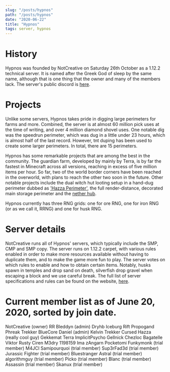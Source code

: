 ```yaml
---
slug: "/posts/hypnos"
path: "/posts/hypnos"
date: "2020-06-22"
title: "Hypnos"
tags: server, hypnos
---
```


# History
Hypnos was founded by NotCreative on Saturday 26th October as a 1.12.2 technical server. It is named after the Greek God of sleep by the same name, although that is one thing that the owner and many of the members lack. The server's public discord is [here](https://discord.gg/BKadJsM).
# Projects
Unlike some servers, Hypnos takes pride in digging large perimeters for farms and more. Combined, the server is at almost 60 million pick uses at the time of writing, and over 4 million diamond shovel uses. One notable dig was the speedrun perimeter, which was dug in a little under 23 hours, which is almost half of the last record. However, tnt duping has been used to create some larger perimeters. In total, there are 15 perimeters.

Hypnos has some remarkable projects that are among the best in the community. The guardian farm, developed by mainly by Terra, is by far the fastest in Minecraft across all versions, reaching in excess of five million items per hour. So far, two of the world border corners have been reached in the overworld, with plans to reach the other two soon in the future. Other notable projects include the dual witch hut looting setup in a hand-dug perimeter dubbed as ['Hazza Perimeter'](https://imgur.com/a/1wAGonO), the full render-distance, decorated main storage perimeter and the [nether hub](https://imgur.com/a/2Z8Q3d4).

Hypnos currently has three RNG grids: one for ore RNG, one for iron RNG (or as we call it, RRNG) and one for husk RNG.
# Server details
NotCreative runs all of Hypnos' servers, which typically include the SMP, CMP and SMP copy. The server runs on 1.12.2 carpet, with various rules enabled in order to make more resources available without having to duplicate them, and to make the game more fun to play.
The server votes on which rules to enable and how to obtain certain items. Notably, husks spawn in temples and drop sand on death, silverfish drop gravel when escaping a block and we use careful break. The full list of server specifications and rules can be found on the website, [here](https://hypnos.us.to/pages/about.html).
# Current member list as of June 20, 2020, sorted by join date.
NotCreative (owner)
RR
Bleddyn (admin)
Dryhb
Iceburg
Rift
Propogand
Phreak
Trekker
BlueCore
Daniel (admin)
Kelvin
Trekker
Cursed
Hazza (really cool guy)
Gekkemat
Terra
ImplicitPsycho
Gellnick
Chezloc
Bagatelle
Viktor
Rusty
Ciren
M3dry
1198159
Ima
zAngarn
Pocketomi
Funkymonk (trial member)
M4JCI
Samipourquoi (trial member)
Sup3rFad3d (trial member)
Jurassic Fighter (trial member)
Bluestranger
Astral (trial member)
algorithmguy (trial member)
Picko (trial member)
Blanc (trial member)
Assassin (trial member)
Skanux (trial member)
